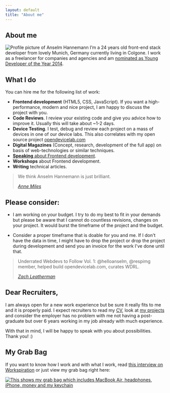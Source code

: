 ```yaml
---
layout: default
title: "About me"
---
```


## About me

![Profile picture of Anselm Hannemann](http://img.anselmhannemann.netdna-cdn.com/img/anselm_nominee.jpg)
I’m a 24 years old front-end stack developer from lovely Munich, Germany currently living in Colgone. I work as a freelancer for companies and agencies and am [nominated as Young Developer of the Year 2014](https://thenetawards.com/vote/young-developer/anselm-hannemann/).

## What I do

You can hire me for the following list of work:

- **Frontend development** (HTML5, CSS, JavaScript). If you want a high-performance, modern and nice project, I am happy to discuss the project with you.
- **Code Reviews**. I review your existing code and give you advice how to improve it. Usually this will take about ~1-2 days.
- **Device Testing**. I test, debug and review each project on a mass of devices in one of our device labs. This also correlates with my open source project [opendevicelab.com](http://opendevicelab.com/)
- **Digital Magazines** (Concept, research, development of the full app) on basis of web-technologies or similar techniques.
- [**Speaking** about Frontend development](/conf/).
- **Workshops** about Frontend development.
- **Writing** technical articles.

> We think Anselm Hannemann is just brilliant.
>
> <cite><a href="http://www.redtoadmedia.com/" target="_blank">Anne Miles</a></cite>

<a id="matchmyinterest"> </a>

## Please consider:

- I am working on your budget. I try to do my best to fit in your demands but please be aware that I cannot do countless revisions, changes on your project. It would burst the timeframe of the project and the budget.

- Consider a proper timeframe that is doable for you and me. If I don't have the data in time, I might have to drop the project or drop the project during development and send you an invoice for the work I've done until that.

> Underrated Webdevs to Follow Vol. 1: @helloanselm, @respimg member, helped build opendevicelab.com, curates WDRL.
>
> <cite><a href="http://zachleat.com/" target="_blank">Zach Leatherman</a></cite>

<a id="recruiters"> </a>

## Dear Recruiters,

I am always open for a new work experience but be sure it really fits to me and it is properly paid.
I expect recruiters to read my [CV](/cv/), look at [my projects](/work/) and consider the employer has no problem with me not having a post-graduate but over 6 years working in my job already with much experience.

With that in mind, I will be happy to speak with you about possibilities. Thank you! :)

## My Grab Bag

If you want to know how I work and with what I work, read [this interview on Workspiration](http://workspiration.org/anselm-hannemann) or just view my grab bag right here:

[![This shows my grab bag which includes MacBook Air, headphones, iPhone, money and my keychain](http://img.anselmhannemann.netdna-cdn.com/img/grab-bag.jpg)](https://medium.com/grab-bag/acec0b302a9d)
